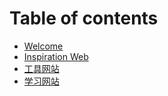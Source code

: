 # Table of contents

* [Welcome](README.md)
* [Inspiration Web](灵感网站.md)
* [工具网站](工具网站.md)
* [学习网站](学习网站.md)

